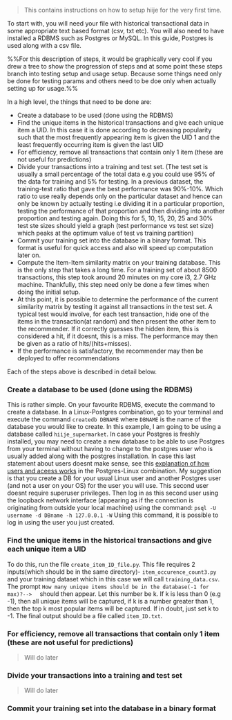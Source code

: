 > This contains instructions on how to setup hiije for the very first time.

To start with, you will need your file with historical transactional data in some appropriate text based format (csv, txt etc). You will also need to have installed a RDBMS such as Postgres or MySQL. In this guide, Postgres is used along with a csv file.

%%For this description of steps, it would be graphically very cool if you drew a tree to show the progression of steps and at some point these steps branch into testing setup and usage setup. Because some things need only be done for testing params and others need to be doe only when actually setting up for usage.%%

In a high level, the things that need to be done are:
- Create a database to be used (done using the RDBMS)
- Find the unique items in the historical transactions and give each unique item a UID. In this case it is done according to decreasing popularity such that the most frequently appearing item is given the UID 1 and the least frequently occurring item is given the last UID
- For efficiency, remove all transactions that contain only 1 item (these are not useful for predictions)
- Divide your transactions into a training and test set. (The test set is usually a small percentage of the total data e.g you could use 95% of the data for training and 5% for testing. In a previous dataset, the training-test ratio that gave the best performance was 90%-10%. Which ratio to use really depends only on the particular dataset and hence can only be known by actually testing i.e dividing it in a particular proportion, testing the performance of that proportion and then dividing into another proportion and testing again. Doing this for 5, 10, 15, 20, 25 and 30% test ste sizes should yield a graph (test performance vs test set size) which peaks at the optimum value of test vs training partition)
- Commit your training set into the database in a binary format. This format is useful for quick access and also will speed up computation later on.
- Compute the Item-Item similarity matrix on your training database. This is the only step that takes a long time. For a training set of about 8500 transactions, this step took around 20 minutes on my core i3, 2.7 GHz machine. Thankfully, this step need only be done a few times when doing the initial setup.
- At this point, it is possible to determine the performance of the current similarity matrix by testing it against all transactions in the test set. A typical test would involve, for each test transaction, hide one of the items in the transaction(at random) and then present the other item to the recommender. If it correctly guesses the hidden item, this is considered a hit, if it doesnt, this is a miss. The performance may then be given as a ratio of hits/(hits+misses).
- If the performance is satisfactory, the recommender may then be deployed to offer recommendations

Each of the steps above is described in detail below.

### Create a database to be used (done using the RDBMS)
This is rather simple. On your favourite RDBMS, execute the command to create a database. In a Linux-Postgres combination, go to your terminal and execute the command ```createdb DBNAME``` where ```DBNAME``` is the name of the database you would like to create. In this example, I am going to be using a database called ```hiije_supermarket```. In case your Postgres is freshly installed, you may need to create a new database to be able to use Postgres from your terminal without having to change to the postgres user who is usually added along with the postgres installation. In case this last statement about users doesnt make sense, see this [explanation of how users and aceess works](https://www.digitalocean.com/community/tutorials/how-to-use-roles-and-manage-grant-permissions-in-postgresql-on-a-vps--2) in the Postgres-Linux combination. My suggestion is that you create a DB for your usual Linux user and another Postgres user (and not a user on your OS) for the user you will use. This second user doesnt require superuser privileges. Then log in as this second user using the loopback network interface (appearing as if the connection is originating from outside your local machine) using the command:
```psql -U username -d DBname -h 127.0.0.1 -W```
Using this command, it is possible to log in using the user you just created.

### Find the unique items in the historical transactions and give each unique item a UID
To do this, run the file ```create_item_ID_file.py```. This file requires 2 inputs(which should be in the same directory)- ```item_occurence_count3.py``` and your training dataset which in this case we will call ```training_data.csv```. The prompt
```How many unique items should be in the database(-1 for max)?-->  ```
should then appear. Let this number be k. If k is less than 0 (e.g -1), then all unique items will be captured, if k is a number greater than 1, then the top k most popular items will be captured. If in doubt, just set k to -1. The final output should be a file called ```item_ID.txt```.

### For efficiency, remove all transactions that contain only 1 item (these are not useful for predictions)
> Will do later

### Divide your transactions into a training and test set
> Will do later

### Commit your training set into the database in a binary format

